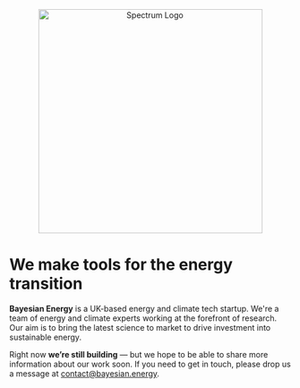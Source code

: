 <div align="center">
  <picture>
    <source media="(prefers-color-scheme: dark)" srcset="https://github.com/spectrum-energy-uk/.github/blob/main/profile/img/spectrum-rectangle-white.png">
    <img alt="Spectrum Logo" width="400px" src="https://github.com/spectrum-energy-uk/.github/blob/main/profile/img/spectrum-rectangle-white.png">
  </picture>
</div>

# We make tools for the energy transition
**Bayesian Energy** is a UK-based energy and climate tech startup. We're a team of energy and climate experts working at the forefront of research. Our aim is to bring the latest science to market to drive investment into sustainable energy.

Right now **we’re still building** — but we hope to be able to share more information about our work soon. If you need to get in touch, please drop us a message at [contact@bayesian.energy](mailto:contact@bayesian.energy).
